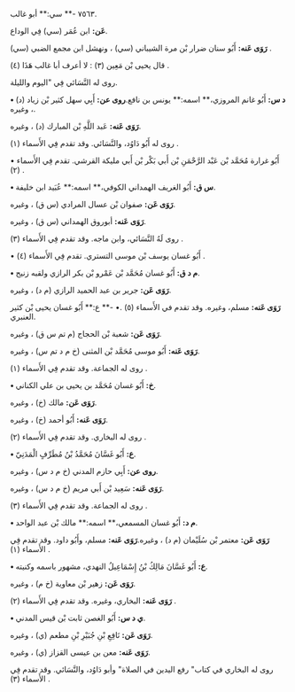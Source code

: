 ٧٥٦٣ -** سي:** أبو غالب.

**عَن:** ابن عُمَر (سي) فِي الوداع.

**رَوَى عَنه:** أَبُو سنان ضرار بْن مرة الشيباني (سي) ، ونهشل ابن مجمع الضبي (سي) .

قال يحيى بْن مَعِين (٣) : لا أعرف أبا غالب هَذَا (٤) .

روى له النَّسَائي فِي "اليوم والليلة.

**• د س:** أَبُو غانم المروزي،** اسمه:** يونس بن نافع.**روى عن:** أَبِي سهل كثير بْن زياد (د) ، وغيره.

**رَوَى عَنه:** عَبد اللَّهِ بْن المبارك (د) ، وغيره.

روى له أَبُو دَاوُد، والنَّسَائي. وقد تقدم فِي الأَسماء (١) .

• أَبُو غرارة مُحَمَّد بْن عَبْد الرَّحْمَنِ بْن أَبي بَكْر بْن أَبي مليكة القرشي. تقدم فِي الأَسماء (٢) .

**• س ق:** أَبُو الغريف الهمداني الكوفي،** اسمه:** عُبَيد ابن خليفة.

**رَوَى عَن:** صفوان بْن عسال المرادي (س ق) ، وغيره.

**رَوَى عَنه:** أبوروق الهمداني (س ق) ، وغيره.

روى لَهُ النَّسَائي، وابن ماجه. وقد تقدم فِي الأَسماء (٣) .

• أَبُو غسان يوسف بْن موسى التستري. تقدم فِي الأَسماء (٤) .

**• م د ق:** أَبُو غسان مُحَمَّد بْن عَمْرو بْن بكر الرازي ولقبه زنيج.

**رَوَى عَن:** جرير بن عبد الحميد الرازي (م د) ، وغيره.

**رَوَى عَنه:** مسلم، وغيره. وقد تقدم في الأَسماء (٥) .• -** ع:** أَبُو غسان يحيى بْن كثير العنبري.

**رَوَى عَن:** شعبة بْن الحجاج (م تم س ق) ، وغيره.

**رَوَى عَنه:** أَبُو موسى مُحَمَّد بْن المثنى (خ م د تم س) ، وغيره.

روى له الجماعة. وقد تقدم فِي الأَسماء (١) .

**• خ:** أَبُو غسان مُحَمَّد بن يحيى بن علي الكناني.

**رَوَى عَن:** مالك (خ) ، وغيره.

**رَوَى عَنه:** أَبُو أحمد (خ) ، وغيره.

روى له البخاري. وقد تقدم فِي الأَسماء (٢) .

**• ع:** أَبُو غَسَّانَ مُحَمَّدُ بْنُ مُطَرِّفٍ الْمَدَنِيّ.

**روى عن:** أَبِي حازم المدني (خ م د س) ، وغيره.

**رَوَى عَنه:** سَعِيد بْن أَبي مريم (خ م د س) ، وغيره.

روى له الجماعة. وقد تقدم فِي الأَسماء (٣) .

**• م د:** أَبُو غسان المسمعي،** اسمه:** مالك بْن عبد الواحد.

**رَوَى عَن:** معتمر بْن سُلَيْمان (م د) ، وغيره.**رَوَى عَنه:** مسلم، وأَبُو داود. وقد تقدم فِي الأَسماء (١) .

**• ع:** أَبُو غَسَّانَ مَالِكُ بْنُ إِسْمَاعِيلُ النهدي، مشهور باسمه وكنيته.

**رَوَى عَن:** زهير بْن معاوية (خ م) ، وغيره.

**رَوَى عَنه:** البخاري، وغيره. وقد تقدم فِي الأَسماء (٢) .

**• ي د س:** أَبُو الغصن ثابت بْن قيس المدني.

**رَوَى عَن:** نَافِعِ بْنِ جُبَيْرِ بْنِ مطعم (ي) ، وغيره.

**رَوَى عَنه:** معن بن عيسى القزاز (ي) ، وغيره.

روى له البخاري في كتاب" رفع اليدين في الصلاة" وأبو دَاوُد، والنَّسَائي. وقد تقدم فِي الأَسماء (٣) .
